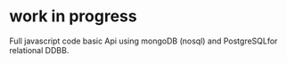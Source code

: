 # work in progress
Full javascript code basic Api using mongoDB (nosql) and PostgreSQLfor relational DDBB.
